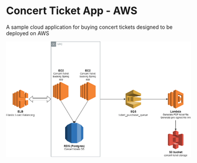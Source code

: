 # Concert Ticket App - AWS
A sample cloud application for buying concert tickets designed to be deployed on AWS

![AWS_concert_ticket_app_diagram.drawio.png](docs%2FAWS_concert_ticket_app_diagram.drawio.png)